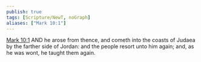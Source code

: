 ```yaml
---
publish: true
tags: [Scripture/NewT, noGraph]
aliases: ["Mark 10:1"]
---
```

[Mark 10:1](https://churchofjesuschrist.org/study/scriptures/nt/mark/10?lang=eng&id=p1#p1) AND he arose from thence, and cometh into the coasts of Judaea by the farther side of Jordan: and the people resort unto him again; and, as he was wont, he taught them again.
